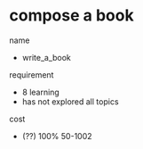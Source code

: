 # compose a book

name
- write_a_book

requirement
- 8 learning
- has not explored all topics

cost
- (??) 100% 50-1002
